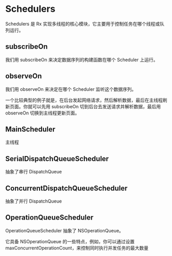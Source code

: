 # Schedulers

Schedulers 是 Rx 实现多线程的核心模块，它主要用于控制任务在哪个线程或队列运行。

## subscribeOn

我们用 subscribeOn 来决定数据序列的构建函数在哪个 Scheduler 上运行。

## observeOn

我们用 observeOn 来决定在哪个 Scheduler 监听这个数据序列。

一个比较典型的例子就是，在后台发起网络请求，然后解析数据，最后在主线程刷新页面。你就可以先用 subscribeOn 切到后台去发送请求并解析数据，最后用 observeOn 切换到主线程更新页面。

## MainScheduler

主线程

## SerialDispatchQueueScheduler

抽象了串行 DispatchQueue

## ConcurrentDispatchQueueScheduler

抽象了并行 DispatchQueue

## OperationQueueScheduler

OperationQueueScheduler 抽象了 NSOperationQueue。

它具备 NSOperationQueue 的一些特点，例如，你可以通过设置 maxConcurrentOperationCount，来控制同时执行并发任务的最大数量
